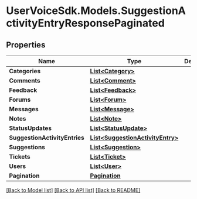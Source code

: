 # UserVoiceSdk.Models.SuggestionActivityEntryResponsePaginated
## Properties

Name | Type | Description | Notes
------------ | ------------- | ------------- | -------------
**Categories** | [**List&lt;Category&gt;**](Category.md) |  | [optional] 
**Comments** | [**List&lt;Comment&gt;**](Comment.md) |  | [optional] 
**Feedback** | [**List&lt;Feedback&gt;**](Feedback.md) |  | [optional] 
**Forums** | [**List&lt;Forum&gt;**](Forum.md) |  | [optional] 
**Messages** | [**List&lt;Message&gt;**](Message.md) |  | [optional] 
**Notes** | [**List&lt;Note&gt;**](Note.md) |  | [optional] 
**StatusUpdates** | [**List&lt;StatusUpdate&gt;**](StatusUpdate.md) |  | [optional] 
**SuggestionActivityEntries** | [**List&lt;SuggestionActivityEntry&gt;**](SuggestionActivityEntry.md) |  | [optional] 
**Suggestions** | [**List&lt;Suggestion&gt;**](Suggestion.md) |  | [optional] 
**Tickets** | [**List&lt;Ticket&gt;**](Ticket.md) |  | [optional] 
**Users** | [**List&lt;User&gt;**](User.md) |  | [optional] 
**Pagination** | [**Pagination**](Pagination.md) |  | [optional] 

[[Back to Model list]](../README.md#documentation-for-models) [[Back to API list]](../README.md#documentation-for-api-endpoints) [[Back to README]](../README.md)

